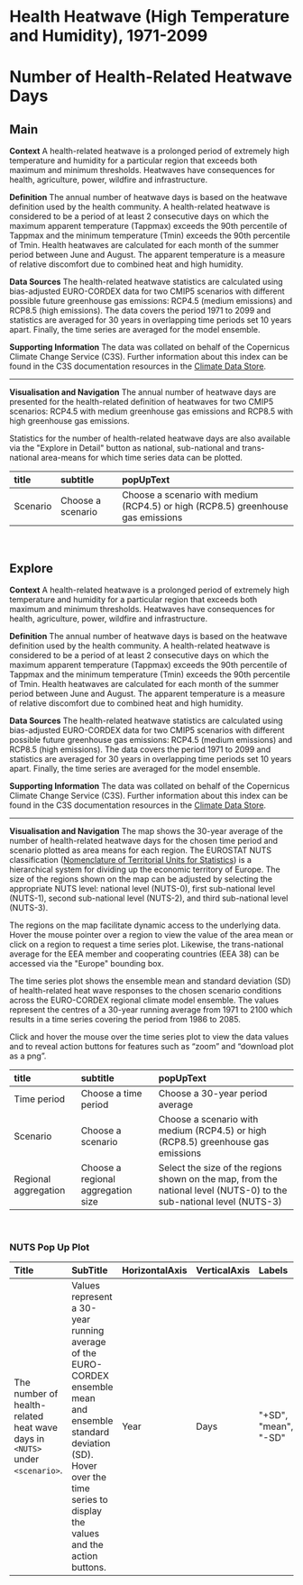 
Health Heatwave (High Temperature and Humidity), 1971-2099
==========================================================

# Number of Health-Related Heatwave Days

## Main


**Context**
A health-related heatwave is a prolonged period of extremely high temperature and humidity for a particular region that exceeds both maximum and minimum thresholds.  Heatwaves have consequences for health, agriculture, power, wildfire and infrastructure. 

**Definition**
The annual number of heatwave days is based on the heatwave definition used by the health community. A health-related heatwave is considered to be a period of at least 2 consecutive days on which the maximum apparent temperature (Tappmax) exceeds the 90th percentile of Tappmax and the minimum temperature (Tmin) exceeds the 90th percentile of Tmin. Health heatwaves are calculated for each month of the summer period between June and August.  The apparent temperature is a measure of relative discomfort due to combined heat and high humidity.

**Data Sources**
The health-related heatwave statistics are calculated using bias-adjusted EURO-CORDEX data for two CMIP5 scenarios with different possible future greenhouse gas emissions: RCP4.5 (medium emissions) and RCP8.5 (high emissions). The data covers the period 1971 to 2099 and statistics are averaged for 30 years in overlapping time periods set 10 years apart.  Finally, the time series are averaged for the model ensemble.

**Supporting Information**
The data was collated on behalf of the Copernicus Climate Change Service (C3S).  Further information about this index can be found in the C3S documentation resources in the [Climate Data Store](https://cds.climate.copernicus.eu/cdsapp#!/dataset/sis-heat-and-cold-spells?tab=overview).

***

**Visualisation and Navigation**
The annual number of heatwave days are presented for the health-related definition of heatwaves for two CMIP5 scenarios: RCP4.5 with medium greenhouse gas emissions and RCP8.5 with high greenhouse gas emissions.

Statistics for the number of health-related heatwave days are also available via the "Explore in Detail" button as national, sub-national and trans-national area-means for which time series data can be plotted.  

|title|subtitle|popUpText|
| :--- | :--- | :--- |
|Scenario|Choose a scenario|Choose a scenario with medium (RCP4.5) or high (RCP8.5) greenhouse gas emissions|


<br />  

## Explore


**Context**
A health-related heatwave is a prolonged period of extremely high temperature and humidity for a particular region that exceeds both maximum and minimum thresholds.  Heatwaves have consequences for health, agriculture, power, wildfire and infrastructure. 

**Definition**
The annual number of heatwave days is based on the heatwave definition used by the health community. A health-related heatwave is considered to be a period of at least 2 consecutive days on which the maximum apparent temperature (Tappmax) exceeds the 90th percentile of Tappmax and the minimum temperature (Tmin) exceeds the 90th percentile of Tmin. Health heatwaves are calculated for each month of the summer period between June and August.  The apparent temperature is a measure of relative discomfort due to combined heat and high humidity.

**Data Sources**
The health-related heatwave statistics are calculated using bias-adjusted EURO-CORDEX data for two CMIP5 scenarios with different possible future greenhouse gas emissions: RCP4.5 (medium emissions) and RCP8.5 (high emissions). The data covers the period 1971 to 2099 and statistics are averaged for 30 years in overlapping time periods set 10 years apart.  Finally, the time series are averaged for the model ensemble.

**Supporting Information**
The data was collated on behalf of the Copernicus Climate Change Service (C3S).  Further information about this index can be found in the C3S documentation resources in the [Climate Data Store](https://cds.climate.copernicus.eu/cdsapp#!/dataset/sis-heat-and-cold-spells?tab=overview).

***

**Visualisation and Navigation**
The map shows the 30-year average of the number of health-related heatwave days for the chosen time period and scenario plotted as area means for each region. The EUROSTAT NUTS classification ([Nomenclature of Territorial Units for Statistics](https://ec.europa.eu/eurostat/web/nuts/background)) is a hierarchical system for dividing up the economic territory of Europe. The size of the regions shown on the map can be adjusted by selecting the appropriate NUTS level: national level (NUTS-0), first sub-national level (NUTS-1), second sub-national level (NUTS-2), and third sub-national level (NUTS-3).

The regions on the map facilitate dynamic access to the underlying data. Hover the mouse pointer over a region to view the value of the area mean or click on a region to request a time series plot.  Likewise, the trans-national average for the EEA member and cooperating countries (EEA 38) can be accessed via the "Europe" bounding box.

The time series plot shows the ensemble mean and standard deviation (SD) of health-related heat wave responses to the chosen scenario conditions across the EURO-CORDEX regional climate model ensemble. The values represent the centres of a 30-year running average from 1971 to 2100 which results in a time series covering the period from 1986 to 2085.

Click and hover the mouse over the time series plot to view the data values and to reveal action buttons for features such as “zoom” and “download plot as a png”.  

|title|subtitle |popUpText|
| :--- | :--- | :--- |
|Time period|Choose a time period|Choose a 30-year period average|
|Scenario|Choose a scenario|Choose a scenario with medium (RCP4.5) or high (RCP8.5) greenhouse gas emissions|
|Regional aggregation|Choose a regional aggregation size|Select the size of the regions shown on the map, from the national level (NUTS-0) to the sub-national level (NUTS-3)|


<br />  

### NUTS Pop Up Plot

|Title|SubTitle|HorizontalAxis|VerticalAxis|Labels|
| :--- | :--- | :--- | :--- | :--- |
|The number of health-related heat wave days in `<NUTS>` under `<scenario>`.|Values represent a 30-year running average of the EURO-CORDEX ensemble mean and ensemble standard deviation (SD). Hover over the time series to display the values and the action buttons.|Year|Days|"+SD", "mean", "-SD"|
